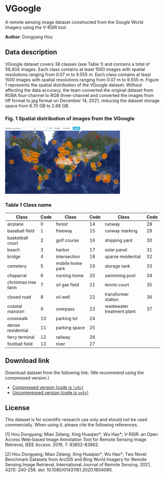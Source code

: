 # VGoogle
A remote sensing image dataset constructed from the Google World Imagery using the V-RSIR tool. 

<b>Author</b>: Dongyang Hou

## Data description

VGoogle dataset covers 38 classes (see Table 1) and contains a total of 59,404 images. Each class contains at least 1500 images with spatial resolutions ranging from 0.07 m to 9.555 m. Each class contains at least 1500 images with spatial resolutions ranging from 0.07 m to 9.555 m. Figure 1 represents the spatial distribution of the VGoogle dataset. Without affecting the data accuracy, the team converted the original dataset from RGBA four-channel to RGB three-channel and converted the images from tiff format to jpg format on December 14, 2021, reducing the dataset storage space from 8.70 GB to 2.66 GB.

### Fig. 1 Spatial distribution of images from the VGoogle

![image-20230328130111559](https://github.com/GeoRSAI/VGoogle/blob/master/figures/spatial_distribution.png)

### Table 1 Class name

| Class                | Code | Class             | Code | Class                       | Code |
| -------------------- | ---- | ----------------- | ---- | --------------------------- | ---- |
| airplane             | 0    | forest            | 14   | runway                      | 28   |
| baseball  field      | 1    | freeway           | 15   | runway  marking             | 29   |
| basketball  court    | 2    | golf  course      | 16   | shipping  yard              | 30   |
| beach                | 3    | harbor            | 17   | solar  panel                | 31   |
| bridge               | 4    | intersection      | 18   | sparse  residential         | 32   |
| cemetery             | 5    | mobile  home park | 19   | storage  tank               | 33   |
| chaparral            | 6    | nursing  home     | 20   | swimming  pool              | 34   |
| christmas  tree farm | 7    | oil  gas field    | 21   | tennis  court               | 35   |
| closed  road         | 8    | oil  well         | 22   | transformer  station        | 36   |
| coastal  mansion     | 9    | overpass          | 23   | wastewater  treatment plant | 37   |
| crosswalk            | 10   | parking  lot      | 24   |                             |      |
| dense  residential   | 11   | parking  space    | 25   |                             |      |
| ferry  terminal      | 12   | railway           | 26   |                             |      |
| football  field      | 13   | river             | 27   |                             |      |

## Download link
Download dataset from the following link: (We recommend using the compressed version.)
- [Compressed version (code is `lv9i`)](https://pan.baidu.com/s/1OLImdhJpOtwNgQYiDYJGqA)
- [Uncompressed version (code is `og5s`)](https://pan.baidu.com/s/1_kBTYg8gg9nyv0Ci3zXMdA)

## License
This dataset is for scientific research use only and should not be used commercially. When using it, please cite the following references. 

[1] Hou Dongyang; Miao Zelang; Xing Huaqiao*; Wu Hao*; V-RSIR: an Open Access Web-based Image Annotation Tool for Remote Sensing Image Retrieval, IEEE Access. 2019, 7: 83852-83862.

[2] Hou Dongyang; Miao Zelang; Xing Huaqiao*; Wu Hao*; Two Novel Benchmark Datasets from ArcGIS and Bing World Imagery for Remote Sensing Image Retrieval, International Journal of Remote Sensing. 2021, 42(1): 240-258. doi: 10.1080/01431161.2020.1804090.

